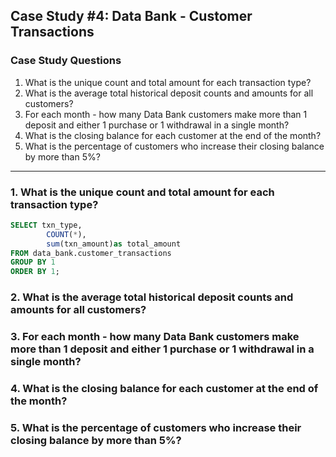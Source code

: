 ## Case Study #4: Data Bank - Customer Transactions

### Case Study Questions
1. What is the unique count and total amount for each transaction type?
2. What is the average total historical deposit counts and amounts for all customers?
3. For each month - how many Data Bank customers make more than 1 deposit and either 1 purchase or 1 withdrawal in a single month?
4. What is the closing balance for each customer at the end of the month?
5. What is the percentage of customers who increase their closing balance by more than 5%?

--------------------------

### 1. What is the unique count and total amount for each transaction type?
```SQL
SELECT txn_type,	
		COUNT(*),
		sum(txn_amount)as total_amount
FROM data_bank.customer_transactions
GROUP BY 1
ORDER BY 1;
```

### 2. What is the average total historical deposit counts and amounts for all customers?



### 3. For each month - how many Data Bank customers make more than 1 deposit and either 1 purchase or 1 withdrawal in a single month?



### 4. What is the closing balance for each customer at the end of the month?




### 5. What is the percentage of customers who increase their closing balance by more than 5%?
